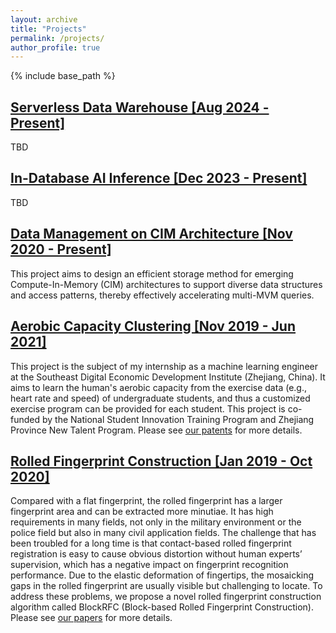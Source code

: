 ```yaml
---
layout: archive
title: "Projects"
permalink: /projects/
author_profile: true
---
```

{% include base_path %}

## [Serverless Data Warehouse [Aug 2024 - Present]](https://onefanwu.github.io/projects/serverless/)

TBD

## [In-Database AI Inference [Dec 2023 - Present]](https://onefanwu.github.io/projects/db4ai/)

TBD


## [Data Management on CIM Architecture [Nov 2020 - Present]](https://onefanwu.github.io/projects/cimdb/)

This project aims to design an efficient storage method for emerging Compute-In-Memory (CIM) architectures to support diverse data structures and access patterns, thereby effectively accelerating multi-MVM queries.


## [Aerobic Capacity Clustering [Nov 2019 - Jun 2021]](https://onefanwu.github.io/projects/acc/)

This project is the subject of my internship as a machine learning engineer at the Southeast Digital Economic Development Institute (Zhejiang, China). It aims to learn the human's aerobic capacity from the exercise data (e.g., heart rate and speed) of undergraduate students, and thus a customized exercise program can be provided for each student. This project is co-funded by the National Student Innovation Training Program and Zhejiang Province New Talent Program. Please see [our patents](https://patents.google.com/patent/CN112836105A/en) for more details.

## [Rolled Fingerprint Construction [Jan 2019 - Oct 2020]](https://onefanwu.github.io/projects/rfc/)

Compared with a flat fingerprint, the rolled fingerprint has a larger fingerprint area and can be extracted more minutiae. It has high requirements in many fields, not only in the military environment or the police field but also in many civil application fields. The challenge that has been troubled for a long time is that contact-based rolled fingerprint registration is easy to cause obvious distortion without human experts’ supervision, which has a negative impact on fingerprint recognition performance. Due to the elastic deformation of fingertips, the mosaicking gaps in the rolled fingerprint are usually visible but challenging to locate. To address these problems, we propose a novel rolled fingerprint construction algorithm called BlockRFC (Block-based Rolled Fingerprint Construction). Please see [our papers](https://ieeexplore.ieee.org/abstract/document/9274479) for more details.

